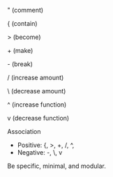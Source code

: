 " (comment)
 
{ (contain)
 
\> (become)

\+ (make)
 
\- (break)
 
/ (increase amount)
 
\ (decrease amount)
 
^ (increase function)
 
v (decrease function)

Association

- Positive: {, >, +, /, ^,
- Negative: -, \\, v

Be specific, minimal, and modular.
